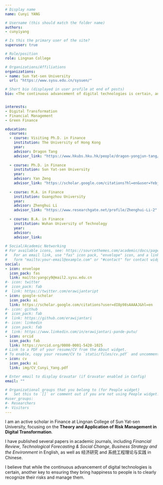 ```yaml
---
# Display name
name: Cunyi YANG

# Username (this should match the folder name)
authors:
- cunyiyang

# Is this the primary user of the site?
superuser: true

# Role/position
role: Lingnan College

# Organizations/Affiliations
organizations:
- name: Sun Yat-sen University
  url: "https://www.sysu.edu.cn/sysuen/"

# Short bio (displayed in user profile at end of posts)
bio: <The continuous advancement of digital technologies is certain, and another key to ensuring they bring happiness to people is to clearly recognize their risks and manage them.>


interests:
- Digital Transformation
- Financial Management
- Green Finance

education:
  courses:
  - course: Visiting Ph.D. in Finance
    institution: The University of Hong Kong
    year:
    advisor: Dragon Tang
    advisor_link: "https://www.hkubs.hku.hk/people/dragon-yongjun-tang/"
    
  - course: Ph.D. in Finance
    institution: Sun Yat-sen University
    year:
    advisor: Yan Zeng
    advisor_link: "https://scholar.google.com/citations?hl=en&user=Yebjil0AAAAJ"
    
  - course: M.A. in Finance
    institution: Guangzhou University
    year:
    advisor: Zhenghui Li
    advisor_link: "https://www.researchgate.net/profile/Zhenghui-Li-2"
    
  - course: B.A. in Finance
    institution: Wuhan University of Technology
    year: 
    advisor:
    advisor_link:
    
# Social/Academic Networking
# For available icons, see: https://sourcethemes.com/academic/docs/page-builder/#icons
#   For an email link, use "fas" icon pack, "envelope" icon, and a link in the
#   form "mailto:your-email@example.com" or "#contact" for contact widget.
social:
- icon: envelope
  icon_pack: fas
  link: mailto:yangcy9@mail2.sysu.edu.cn
#- icon: twitter
#  icon_pack: fab
#  link: https://twitter.com/erawijantaript
- icon: google-scholar
  icon_pack: ai
  link: https://scholar.google.com/citations?user=dI8p98sAAAAJ&hl=en
#- icon: github
#  icon_pack: fab
#  link: https://github.com/erawijantari
#- icon: linkedin
#  icon_pack: fab
#  link: https://www.linkedin.com/in/erawijantari-pande-putu/
- icon: orcid
  icon_pack: fab
  link: https://orcid.org/0000-0001-5420-1025
# Link to a PDF of your resume/CV from the About widget.
# To enable, copy your resume/CV to `static/files/cv.pdf` and uncomment the lines below.
- icon: cv
  icon_pack: ai
  link: img/CV_Cunyi_Yang.pdf

# Enter email to display Gravatar (if Gravatar enabled in Config)
email: ""

# Organizational groups that you belong to (for People widget)
#   Set this to `[]` or comment out if you are not using People widget.
#user_groups:
#- Researchers
#- Visitors
---
```


I am an active scholar in Finance at Lingnan College of Sun Yat-sen University, focusing on the **Theory and Application of Risk Management in Digital Transformation**.

I have published several papers in academic journals, including *Financial Review*, *Technological Forecasting & Social Change*, *Business Strategy and the Environment* in English, as well as 经济研究 and 系统工程理论与实践 in Chinese.

I believe that while the continuous advancement of digital technologies is certain, another key to ensuring they bring happiness to people is to clearly recognize their risks and manage them.
